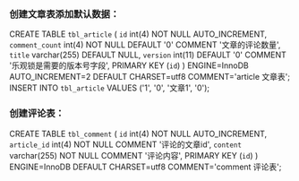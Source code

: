 ### 创建文章表添加默认数据：
CREATE TABLE `tbl_article` (
  `id` int(4) NOT NULL AUTO_INCREMENT,
  `comment_count` int(4) NOT NULL DEFAULT '0' COMMENT '文章的评论数量',
  `title` varchar(255) DEFAULT NULL,
  `version` int(11) DEFAULT '0' COMMENT '乐观锁是需要的版本号字段',
  PRIMARY KEY (`id`)
) ENGINE=InnoDB AUTO_INCREMENT=2 DEFAULT CHARSET=utf8 COMMENT='article 文章表';
INSERT INTO `tbl_article` VALUES ('1', '0', '文章1', '0');


### 创建评论表：
CREATE TABLE `tbl_comment` (
  `id` int(4) NOT NULL AUTO_INCREMENT,
  `article_id` int(4) NOT NULL COMMENT '评论的文章id',
  `content` varchar(255) NOT NULL COMMENT '评论内容',
  PRIMARY KEY (`id`)
) ENGINE=InnoDB DEFAULT CHARSET=utf8 COMMENT='comment 评论表';